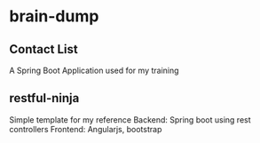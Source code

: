 # brain-dump
## Contact List
A Spring Boot Application used for my training

## restful-ninja
Simple template for my reference
Backend: Spring boot using rest controllers
Frontend: Angularjs, bootstrap
